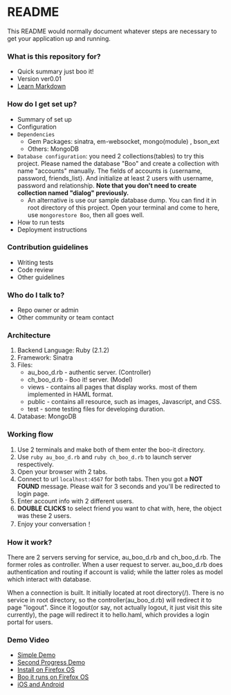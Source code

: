 # README #

This README would normally document whatever steps are necessary to get your application up and running.

### What is this repository for? ###

* Quick summary
    just boo it!
* Version
   ver0.01
* [Learn Markdown](https://bitbucket.org/tutorials/markdowndemo)

### How do I get set up? ###

* Summary of set up
* Configuration
* `Dependencies`
	* Gem Packages: sinatra, em-websocket, mongo(module) , bson_ext
	* Others: MongoDB
* `Database configuration`: you need 2 collections(tables) to try this project. Please named the database "Boo" and create a collection with name "accounts" manually. The fields of accounts is {username, password, friends_list}. And initialize at least 2 users with username, password and relationship. **Note that you don't need to create collection named "dialog" previously.**
	* An alternative is use our sample database dump. You can find it in root directory of this project. Open your terminal and come to here, use `mongorestore Boo`, then all goes well.
* How to run tests
* Deployment instructions

### Contribution guidelines ###

* Writing tests
* Code review
* Other guidelines

### Who do I talk to? ###

* Repo owner or admin
* Other community or team contact

### Architecture
1. Backend Language: Ruby (2.1.2)
2. Framework: Sinatra
3. Files:
	* au\_boo\_d.rb - authentic server. (Controller)
	* ch\_boo\_d.rb - Boo it! server. (Model)
 	* views - contains all pages that display works. most of them implemented in HAML format.
  	* public - contains all resource, such as images, Javascript, and CSS.
   * test - some testing files for developing duration.
4. Database: MongoDB

### Working flow
1. Use 2 terminals and make both of them enter the boo-it directory.
2. Use `ruby au_boo_d.rb` and `ruby ch_boo_d.rb` to launch server respectively.
3. Open your browser with 2 tabs.
4. Connect to url `localhost:4567` for both tabs. Then you got a **NOT FOUND** message. Please wait for 3 seconds and you'll be redirected to login page.
5. Enter account info with 2 different users.
6. **DOUBLE CLICKS** to select friend you want to chat with, here, the object was these 2 users.
7. Enjoy your conversation！

### How it work?

There are 2 servers serving for service, au\_boo\_d.rb and ch\_boo\_d.rb. The former roles as controller. When a user request to server. au\_boo\_d.rb does authentication and routing if account is valid; while the latter roles as model which interact with database.

When a connection is built. It initially located at root directory(/). There is no service in root directory, so the controller(au\_boo\_d.rb) will redirect it to page "logout". Since it logout(or say, not actually logout, it just visit this site currently), the page will redirect it to hello.haml, which provides a login portal for users.

### Demo Video
* [Simple Demo](http://youtu.be/ClpJUteLMJM)
* [Second Progress Demo](https://www.youtube.com/watch?v=ClpJUteLMJM)
* [Install on Firefox OS](https://www.youtube.com/watch?v=bqGWc-4Cyno)
* [Boo it runs on Firefox OS](https://www.youtube.com/watch?v=Cp1D8nkxD2o)
* [iOS and Android](https://www.youtube.com/watch?v=mgj62ozU00Y)